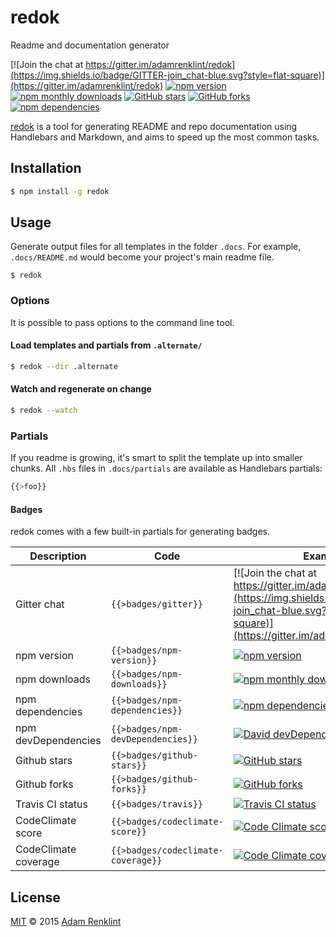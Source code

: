 redok
====

Readme and documentation generator

[![Join the chat at https://gitter.im/adamrenklint/redok](https://img.shields.io/badge/GITTER-join_chat-blue.svg?style=flat-square)](https://gitter.im/adamrenklint/redok)
 [![npm version](https://img.shields.io/npm/v/redok.svg?style=flat-square)](https://www.npmjs.com/package/redok) 
 [![npm monthly downloads](https://img.shields.io/npm/dm/redok.svg?style=flat-square)](https://www.npmjs.com/package/redok)
 [![GitHub stars](https://img.shields.io/github/stars/adamrenklint/redok.svg?style=flat-square)](https://github.com/adamrenklint/redok/stargazers)
 [![GitHub forks](https://img.shields.io/github/forks/adamrenklint/redok.svg?style=flat-square)](https://github.com/adamrenklint/redok/network)
 [![npm dependencies](https://img.shields.io/david/adamrenklint/redok.svg?style=flat-square)](https://david-dm.org/adamrenklint/redok)


[redok](https://www.npmjs.com/package/redok) is a tool for generating README and repo documentation using Handlebars and Markdown, and aims to speed up the most common tasks.

## Installation

```sh
$ npm install -g redok
```

## Usage

Generate output files for all templates in the folder ```.docs```. For example, ```.docs/README.md``` would become your project's main readme file.

```
$ redok
```

### Options

It is possible to pass options to the command line tool.

#### Load templates and partials from ```.alternate/```

```sh
$ redok --dir .alternate
```

#### Watch and regenerate on change

```sh
$ redok --watch
```

### Partials

If you readme is growing, it's smart to split the template up into smaller chunks. All ```.hbs``` files in ```.docs/partials``` are available as Handlebars partials:

```js
{{>foo}}
```

#### Badges

redok comes with a few built-in partials for generating badges.

|Description|Code|Example|
|---|---|---|
|Gitter chat|```{{>badges/gitter}}```|[![Join the chat at https://gitter.im/adamrenklint/redok](https://img.shields.io/badge/GITTER-join_chat-blue.svg?style=flat-square)](https://gitter.im/adamrenklint/redok)|
|npm version|```{{>badges/npm-version}}```|[![npm version](https://img.shields.io/npm/v/redok.svg?style=flat-square)](https://www.npmjs.com/package/redok) |
|npm downloads|```{{>badges/npm-downloads}}```|[![npm monthly downloads](https://img.shields.io/npm/dm/redok.svg?style=flat-square)](https://www.npmjs.com/package/redok)|
|npm dependencies|```{{>badges/npm-dependencies}}```|[![npm dependencies](https://img.shields.io/david/adamrenklint/redok.svg?style=flat-square)](https://david-dm.org/adamrenklint/redok)|
|npm devDependencies|```{{>badges/npm-devDependencies}}```|[![David devDependencies](https://img.shields.io/david/dev/adamrenklint/redok.svg?style=flat-square)](https://david-dm.org/adamrenklint/redok#info=devDependencies)|
|Github stars|```{{>badges/github-stars}}```|[![GitHub stars](https://img.shields.io/github/stars/adamrenklint/redok.svg?style=flat-square)](https://github.com/adamrenklint/redok/stargazers)|
|Github forks|```{{>badges/github-forks}}```|[![GitHub forks](https://img.shields.io/github/forks/adamrenklint/redok.svg?style=flat-square)](https://github.com/adamrenklint/redok/network)|
|Travis CI status|```{{>badges/travis}}```|[![Travis CI status](https://img.shields.io/travis/adamrenklint/redok.svg?style=flat-square)](https://travis-ci.org/adamrenklint/redok)|
|CodeClimate score|```{{>badges/codeclimate-score}}```|[![Code Climate score](https://img.shields.io/codeclimate/github/adamrenklint/redok.svg?style=flat-square)](https://codeclimate.com/github/adamrenklint/redok)|
|CodeClimate coverage|```{{>badges/codeclimate-coverage}}```|[![Code Climate coverage](https://img.shields.io/codeclimate/coverage/github/adamrenklint/redok.svg?style=flat-square)](https://codeclimate.com/github/adamrenklint/redok)|

## License

[MIT](https://github.com/adamrenklint/redok/blob/master/LICENSE.md) © 2015 [Adam Renklint](http://adamrenklint.com)
